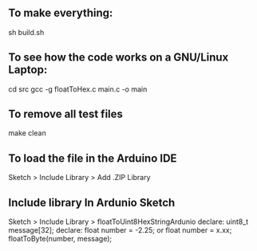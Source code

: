 ## To make everything:
sh build.sh

## To see how the code works on a GNU/Linux Laptop:

cd src
gcc -g floatToHex.c main.c -o main

## To remove all test files
make clean

## To load the file in the Arduino IDE
Sketch > Include Library > Add .ZIP Library

## Include library In Ardunio Sketch

Sketch > Include Library > floatToUint8HexStringArdunio
declare: uint8_t message[32];
declare: float number = -2.25; or float number = x.xx;
floatToByte(number, message);
